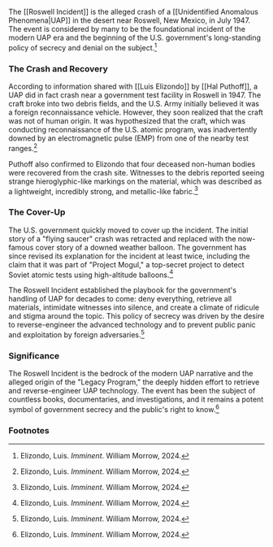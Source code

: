 The [[Roswell Incident]] is the alleged crash of a [[Unidentified Anomalous Phenomena|UAP]] in the desert near Roswell, New Mexico, in July 1947. The event is considered by many to be the foundational incident of the modern UAP era and the beginning of the U.S. government's long-standing policy of secrecy and denial on the subject.[^1]

### The Crash and Recovery

According to information shared with [[Luis Elizondo]] by [[Hal Puthoff]], a UAP did in fact crash near a government test facility in Roswell in 1947. The craft broke into two debris fields, and the U.S. Army initially believed it was a foreign reconnaissance vehicle. However, they soon realized that the craft was not of human origin. It was hypothesized that the craft, which was conducting reconnaissance of the U.S. atomic program, was inadvertently downed by an electromagnetic pulse (EMP) from one of the nearby test ranges.[^1]

Puthoff also confirmed to Elizondo that four deceased non-human bodies were recovered from the crash site. Witnesses to the debris reported seeing strange hieroglyphic-like markings on the material, which was described as a lightweight, incredibly strong, and metallic-like fabric.[^1]

### The Cover-Up

The U.S. government quickly moved to cover up the incident. The initial story of a "flying saucer" crash was retracted and replaced with the now-famous cover story of a downed weather balloon. The government has since revised its explanation for the incident at least twice, including the claim that it was part of "Project Mogul," a top-secret project to detect Soviet atomic tests using high-altitude balloons.[^1]

The Roswell Incident established the playbook for the government's handling of UAP for decades to come: deny everything, retrieve all materials, intimidate witnesses into silence, and create a climate of ridicule and stigma around the topic. This policy of secrecy was driven by the desire to reverse-engineer the advanced technology and to prevent public panic and exploitation by foreign adversaries.[^1]

### Significance

The Roswell Incident is the bedrock of the modern UAP narrative and the alleged origin of the "Legacy Program," the deeply hidden effort to retrieve and reverse-engineer UAP technology. The event has been the subject of countless books, documentaries, and investigations, and it remains a potent symbol of government secrecy and the public's right to know.[^1]

### Footnotes
[^1]: Elizondo, Luis. *Imminent*. William Morrow, 2024.
